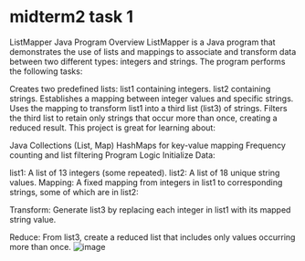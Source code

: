 # midterm2 task 1 
ListMapper Java Program
Overview
ListMapper is a Java program that demonstrates the use of lists and mappings to associate and transform data between two different types: integers and strings. The program performs the following tasks:

Creates two predefined lists:
list1 containing integers.
list2 containing strings.
Establishes a mapping between integer values and specific strings.
Uses the mapping to transform list1 into a third list (list3) of strings.
Filters the third list to retain only strings that occur more than once, creating a reduced result.
This project is great for learning about:

Java Collections (List, Map)
HashMaps for key-value mapping
Frequency counting and list filtering
Program Logic
Initialize Data:

list1: A list of 13 integers (some repeated).
list2: A list of 18 unique string values.
Mapping: A fixed mapping from integers in list1 to corresponding strings, some of which are in list2:

Transform: Generate list3 by replacing each integer in list1 with its mapped string value.

Reduce: From list3, create a reduced list that includes only values occurring more than once. 
![image](https://github.com/user-attachments/assets/3af52dc9-0992-4188-9f12-63b4d2cb06ef)
